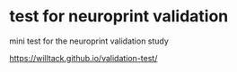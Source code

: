 # test for neuroprint validation

mini test for the neuroprint validation study 

https://willtack.github.io/validation-test/



